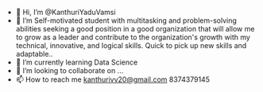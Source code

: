 - 👋 Hi, I’m @KanthuriYaduVamsi
- 👀 I’m Self-motivated student with multitasking and problem-solving abilities seeking a good
position in a good organization that will allow me to grow as a leader and contribute to the
organization's growth with my technical, innovative, and logical skills. Quick to pick up new
skills and adaptable..
- 🌱 I’m currently learning Data Science
- 💞️ I’m looking to collaborate on ...
- 📫 How to reach me kanthurivv20@gmail.com
8374379145

<!---
KanthuriVamsi/KanthuriVamsi is a ✨ special ✨ repository because its `README.md` (this file) appears on your GitHub profile.
You can click the Preview link to take a look at your changes.
--->
